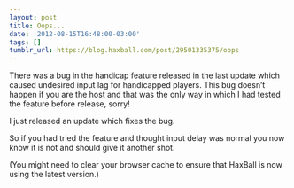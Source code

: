 ```yaml
---
layout: post
title: Oops...
date: '2012-08-15T16:48:00-03:00'
tags: []
tumblr_url: https://blog.haxball.com/post/29501335375/oops
---
```

There was a bug in the handicap feature released in the last update which caused undesired input lag for handicapped players. This bug doesn’t happen if you are the host and that was the only way in which I had tested the feature before release, sorry!

I just released an update which fixes the bug.

So if you had tried the feature and thought input delay was normal you now know it is not and should give it another shot.

(You might need to clear your browser cache to ensure that HaxBall is now using the latest version.)


